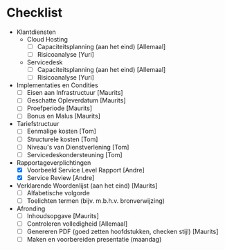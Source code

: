 # Checklist

- Klantdiensten
	- Cloud Hosting
		- [ ] Capaciteitsplanning (aan het eind) [Allemaal]
		- [ ] Risicoanalyse [Yuri]
	- Servicedesk
		- [ ] Capaciteitsplanning (aan het eind) [Allemaal]
		- [ ] Risicoanalyse [Yuri]
- Implementaties en Condities
	- [ ] Eisen aan Infrastructuur [Maurits]
	- [ ] Geschatte Opleverdatum [Maurits]
	- [ ] Proefperiode [Maurits]
	- [ ] Bonus en Malus [Maurits]
- Tariefstructuur
	- [ ] Eenmalige kosten [Tom]
	- [ ] Structurele kosten [Tom]
	- [ ] Niveau's van Dienstverlening [Tom]
	- [ ] Servicedeskondersteuning [Tom]
- Rapportageverplichtingen
	- [x] Voorbeeld Service Level Rapport [Andre]
	- [x] Service Review [Andre]
- Verklarende Woordenlijst (aan het eind) [Maurits]
	- [ ] Alfabetische volgorde
	- [ ] Toelichten termen (bijv. m.b.h.v. bronverwijzing)
- Afronding
	- [ ] Inhoudsopgave [Maurits]
	- [ ] Controleren volledigheid [Allemaal]
	- [ ] Genereren PDF (goed zetten hoofdstukken, checken stijl) [Maurits]
	- [ ] Maken en voorbereiden presentatie (maandag)
